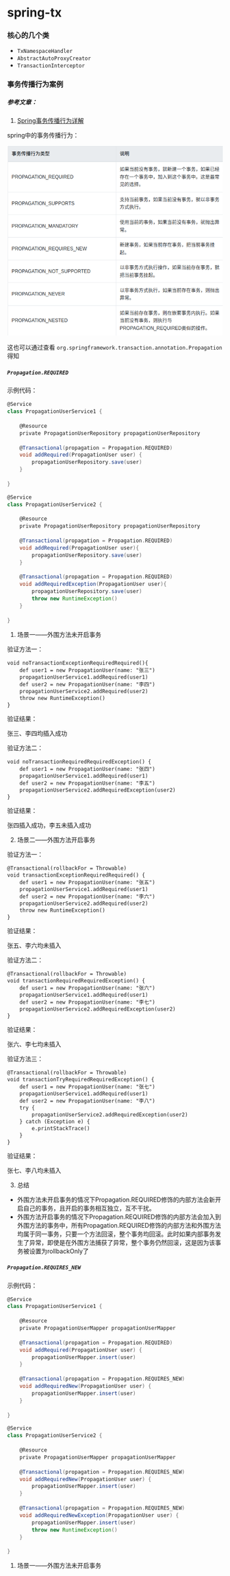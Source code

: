 # spring-tx

### 核心的几个类

* `TxNamespaceHandler`
* `AbstractAutoProxyCreator`
* `TransactionInterceptor`

### 事务传播行为案例

##### 参考文章：

1. [Spring事务传播行为详解](https://segmentfault.com/a/1190000013341344)

spring中的事务传播行为：

![tx#1](resources/2022-05-18_21-19.png)

这也可以通过查看 `org.springframework.transaction.annotation.Propagation` 得知

##### `Propagation.REQUIRED`

示例代码：

```groovy
@Service
class PropagationUserService1 {

	@Resource
	private PropagationUserRepository propagationUserRepository

	@Transactional(propagation = Propagation.REQUIRED)
	void addRequired(PropagationUser user) {
		propagationUserRepository.save(user)
	}

}
```

```groovy
@Service
class PropagationUserService2 {

	@Resource
	private PropagationUserRepository propagationUserRepository

	@Transactional(propagation = Propagation.REQUIRED)
	void addRequired(PropagationUser user){
		propagationUserRepository.save(user)
	}

	@Transactional(propagation = Propagation.REQUIRED)
	void addRequiredException(PropagationUser user){
		propagationUserRepository.save(user)
		throw new RuntimeException()
	}

}
```

1. 场景一——外围方法未开启事务

验证方法一：

```
void noTransactionExceptionRequiredRequired(){
    def user1 = new PropagationUser(name: "张三")
    propagationUserService1.addRequired(user1)
    def user2 = new PropagationUser(name: "李四")
    propagationUserService2.addRequired(user2)
    throw new RuntimeException()
}
```

验证结果：

张三、李四均插入成功

验证方法二：

```
void noTransactionRequiredRequiredException() {
    def user1 = new PropagationUser(name: "张四")
    propagationUserService1.addRequired(user1)
    def user2 = new PropagationUser(name: "李五")
    propagationUserService2.addRequiredException(user2)
}
```

验证结果：

张四插入成功，李五未插入成功

2. 场景二——外围方法开启事务

验证方法一：

```
@Transactional(rollbackFor = Throwable)
void transactionExceptionRequiredRequired() {
    def user1 = new PropagationUser(name: "张五")
    propagationUserService1.addRequired(user1)
    def user2 = new PropagationUser(name: "李六")
    propagationUserService2.addRequired(user2)
    throw new RuntimeException()
}
```

验证结果：

张五、李六均未插入

验证方法二：

```
@Transactional(rollbackFor = Throwable)
void transactionRequiredRequiredException() {
    def user1 = new PropagationUser(name: "张六")
    propagationUserService1.addRequired(user1)
    def user2 = new PropagationUser(name: "李七")
    propagationUserService2.addRequiredException(user2)
}
```

验证结果：

张六、李七均未插入

验证方法三：

```
@Transactional(rollbackFor = Throwable)
void transactionTryRequiredRequiredException() {
    def user1 = new PropagationUser(name: "张七")
    propagationUserService1.addRequired(user1)
    def user2 = new PropagationUser(name: "李八")
    try {
        propagationUserService2.addRequiredException(user2)
    } catch (Exception e) {
        e.printStackTrace()
    }
}
```

验证结果：

张七、李八均未插入

3. 总结

* 外围方法未开启事务的情况下Propagation.REQUIRED修饰的内部方法会新开启自己的事务，且开启的事务相互独立，互不干扰。
* 外围方法开启事务的情况下Propagation.REQUIRED修饰的内部方法会加入到外围方法的事务中，所有Propagation.REQUIRED修饰的内部方法和外围方法均属于同一事务，只要一个方法回滚，整个事务均回滚。此时如果内部事务发生了异常，即使是在外围方法捕获了异常，整个事务仍然回滚，这是因为该事务被设置为rollbackOnly了

##### `Propagation.REQUIRES_NEW`

示例代码：

```groovy
@Service
class PropagationUserService1 {

	@Resource
	private PropagationUserMapper propagationUserMapper

	@Transactional(propagation = Propagation.REQUIRED)
	void addRequired(PropagationUser user) {
		propagationUserMapper.insert(user)
	}

	@Transactional(propagation = Propagation.REQUIRES_NEW)
	void addRequiredNew(PropagationUser user) {
		propagationUserMapper.insert(user)
	}

}
```

```groovy
@Service
class PropagationUserService2 {

	@Resource
	private PropagationUserMapper propagationUserMapper

	@Transactional(propagation = Propagation.REQUIRES_NEW)
	void addRequiredNew(PropagationUser user) {
		propagationUserMapper.insert(user)
	}

	@Transactional(propagation = Propagation.REQUIRES_NEW)
	void addRequiredNewException(PropagationUser user) {
		propagationUserMapper.insert(user)
		throw new RuntimeException()
	}

}
```

1. 场景一——外围方法未开启事务

